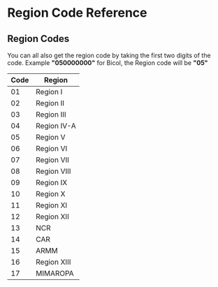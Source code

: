 # Region Code Reference

## Region Codes

You can all also get the region code by taking the first two digits of the code. Example **"050000000"** for Bicol, the Region code will be **"05"**

| Code | Region |
| ------ | ------ |
|01 | Region I |
| 02 | Region II |
| 03 | Region III |
| 04 | Region IV-A |
| 05 | Region V |
| 06 | Region VI |
| 07 | Region VII |
| 08 | Region VIII |
| 09 | Region IX |
| 10 | Region X |
| 11 | Region XI |
| 12 | Region XII |
| 13 | NCR |
| 14 | CAR |
| 15 | ARMM |
| 16 | Region XIII |
| 17 | MIMAROPA |
